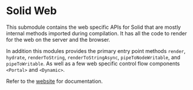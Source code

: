 # Solid Web

This submodule contains the web specific APIs for Solid that are mostly internal methods imported during compilation. It has all the code to render for the web on the server and the browser.

In addition this modules provides the primary entry point methods `render`, `hydrate`, `renderToString`, `renderToStringAsync`, `pipeToNodeWritable`, and `pipeToWritable`. As well as a few web specific control flow components `<Portal>` and `<Dynamic>`.

Refer to the [website](https://www.solidjs.com/docs/latest/api) for documentation.